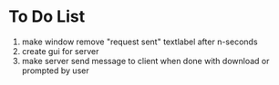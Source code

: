 # To Do List

1. make window remove "request sent" textlabel after n-seconds 
2. create gui for server
3. make server send message to client when done with download or prompted by user